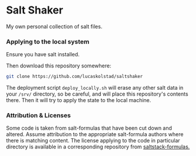 # Salt Shaker

My own personal collection of salt files.

### Applying to the local system

Ensure you have salt installed.

Then download this repository somewhere:

```bash
git clone https://github.com/lucaskolstad/saltshaker
```

The deployment script `deploy_locally.sh` will erase any other salt data in
your `/srv/` directory, so be careful, and will place this repository's
contents there. Then it will try to apply the state to the local machine.

### Attribution & Licenses

Some code is taken from salt-formulas that have been cut down and altered.
Assume attribution to the appropriate salt-formula authors where there is
matching content. The license applying to the code in particular directory is
available in a corresponding repository from
[saltstack-formulas.](https://github.com/saltstack-formulas)

